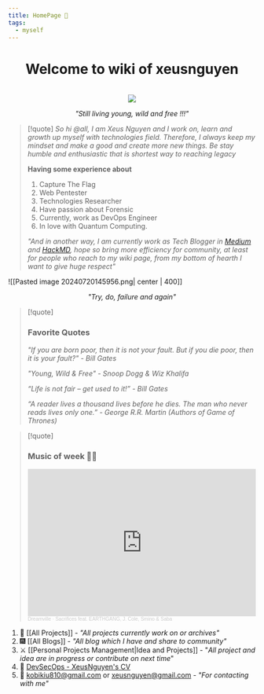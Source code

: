```yaml
---
title: HomePage 🏡
tags:
  - myself
---
```


<div align="center">
	<h1>Welcome to wiki of xeusnguyen</h1><br>
	<img src="https://avatars.githubusercontent.com/u/74602538?s=400&v=4">
    <em><p style="text-align: center;">"Still living young, wild and free !!!"</p></em>
</div>

> [!quote] 
> *So hi @all, I am Xeus Nguyen and I work on, learn and growth up myself with technologies field. Therefore, I always keep my mindset and make a good and create more new things. Be stay humble and enthusiastic that is shortest way to reaching legacy*
> 
> **Having some experience about** 
> 1. Capture The Flag
> 2. Web Pentester
> 3. Technologies Researcher
> 4. Have passion about Forensic
> 5. Currently, work as DevOps Engineer
> 6. In love with Quantum Computing.
>
>*"And in another way, I am currently work as Tech Blogger in [Medium](https://medium.com/@XeusNguyen) and [HackMD](https://hackmd.io/@xeusnguyen), hope so bring more efficiency for community, at least for people who reach to my wiki page, from my bottom of hearth I want to give huge respect"*


![[Pasted image 20240720145956.png| center | 400]]
<div align="center">
	<em><p style="text-align: center;">"Try, do, failure and again"</p></em>
</div>

>[!quote]
><h3>Favorite Quotes</h3>
>
>*"If you are born poor, then it is not your fault. But if you die poor, then it is your fault?" - Bill Gates*
>
>*"Young, Wild & Free" - Snoop Dogg & Wiz Khalifa*
>
>*“Life is not fair – get used to it!” - Bill Gates*
>
>*“A reader lives a thousand lives before he dies. The man who never reads lives only one.” - George R.R. Martin (Authors of Game of Thrones)*

>[!quote]
><h3>Music of week 🙌🙌</h3>
>
><iframe width="100%" height="300" scrolling="no" frameborder="no" allow="autoplay" src="https://w.soundcloud.com/player/?url=https%3A//api.soundcloud.com/tracks/646424799&color=%23ff5500&auto_play=false&hide_related=false&show_comments=true&show_user=true&show_reposts=false&show_teaser=true&visual=true"></iframe><div style="font-size: 10px; color: #cccccc;line-break: anywhere;word-break: normal;overflow: hidden;white-space: nowrap;text-overflow: ellipsis; font-family: Interstate,Lucida Grande,Lucida Sans Unicode,Lucida Sans,Garuda,Verdana,Tahoma,sans-serif;font-weight: 100;"><a href="https://soundcloud.com/dreamvillerecords" title="Dreamville" target="_blank" style="color: #cccccc; text-decoration: none;">Dreamville</a> · <a href="https://soundcloud.com/dreamvillerecords/sacrifices-feat-earthgang-j" title="Sacrifices feat. EARTHGANG, J. Cole, Smino &amp; Saba" target="_blank" style="color: #cccccc; text-decoration: none;">Sacrifices feat. EARTHGANG, J. Cole, Smino &amp; Saba</a></div>

1. 🏢 [[All Projects]] - *"All projects currently work on or archives"*
2. 🎆 [[All Blogs]]  - *"All blog which I have and share to community"*
3. ⚔️ [[Personal Projects Management|Idea and Projects]] - "*All project and idea are in progress or contribute on next time*"
4. 🔱 [DevSecOps - XeusNguyen's CV](https://drive.google.com/file/d/1_VjovP8OIixHRynk978ht2Inl02v15xu/view?usp=sharing)
5. 📨 kobikiu810@gmail.com or xeusnguyen@gmail.com - *"For contacting with me"*
